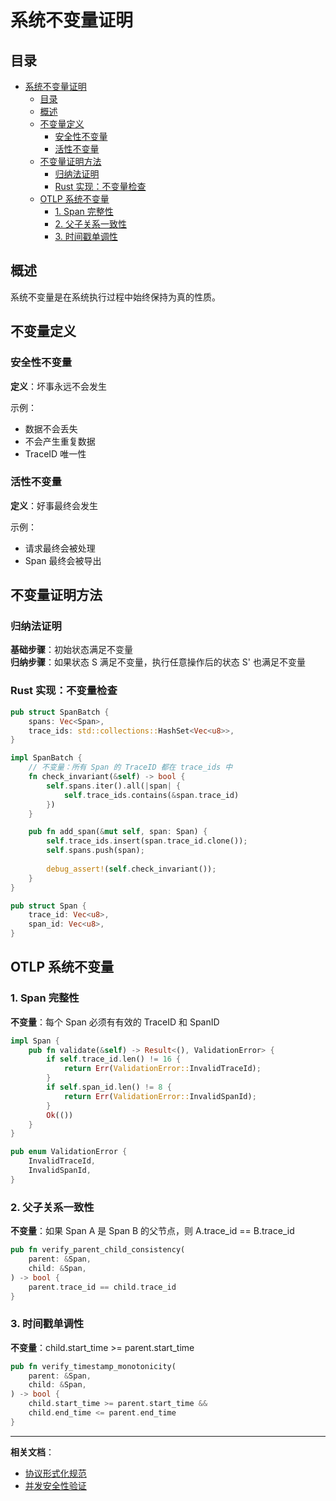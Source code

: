# 系统不变量证明

## 目录

- [系统不变量证明](#系统不变量证明)
  - [目录](#目录)
  - [概述](#概述)
  - [不变量定义](#不变量定义)
    - [安全性不变量](#安全性不变量)
    - [活性不变量](#活性不变量)
  - [不变量证明方法](#不变量证明方法)
    - [归纳法证明](#归纳法证明)
    - [Rust 实现：不变量检查](#rust-实现不变量检查)
  - [OTLP 系统不变量](#otlp-系统不变量)
    - [1. Span 完整性](#1-span-完整性)
    - [2. 父子关系一致性](#2-父子关系一致性)
    - [3. 时间戳单调性](#3-时间戳单调性)

## 概述

系统不变量是在系统执行过程中始终保持为真的性质。

## 不变量定义

### 安全性不变量

**定义**：坏事永远不会发生

示例：

- 数据不会丢失
- 不会产生重复数据
- TraceID 唯一性

### 活性不变量

**定义**：好事最终会发生

示例：

- 请求最终会被处理
- Span 最终会被导出

## 不变量证明方法

### 归纳法证明

**基础步骤**：初始状态满足不变量  
**归纳步骤**：如果状态 S 满足不变量，执行任意操作后的状态 S' 也满足不变量

### Rust 实现：不变量检查

```rust
pub struct SpanBatch {
    spans: Vec<Span>,
    trace_ids: std::collections::HashSet<Vec<u8>>,
}

impl SpanBatch {
    // 不变量：所有 Span 的 TraceID 都在 trace_ids 中
    fn check_invariant(&self) -> bool {
        self.spans.iter().all(|span| {
            self.trace_ids.contains(&span.trace_id)
        })
    }

    pub fn add_span(&mut self, span: Span) {
        self.trace_ids.insert(span.trace_id.clone());
        self.spans.push(span);
        
        debug_assert!(self.check_invariant());
    }
}

pub struct Span {
    trace_id: Vec<u8>,
    span_id: Vec<u8>,
}
```

## OTLP 系统不变量

### 1. Span 完整性

**不变量**：每个 Span 必须有有效的 TraceID 和 SpanID

```rust
impl Span {
    pub fn validate(&self) -> Result<(), ValidationError> {
        if self.trace_id.len() != 16 {
            return Err(ValidationError::InvalidTraceId);
        }
        if self.span_id.len() != 8 {
            return Err(ValidationError::InvalidSpanId);
        }
        Ok(())
    }
}

pub enum ValidationError {
    InvalidTraceId,
    InvalidSpanId,
}
```

### 2. 父子关系一致性

**不变量**：如果 Span A 是 Span B 的父节点，则 A.trace_id == B.trace_id

```rust
pub fn verify_parent_child_consistency(
    parent: &Span,
    child: &Span,
) -> bool {
    parent.trace_id == child.trace_id
}
```

### 3. 时间戳单调性

**不变量**：child.start_time >= parent.start_time

```rust
pub fn verify_timestamp_monotonicity(
    parent: &Span,
    child: &Span,
) -> bool {
    child.start_time >= parent.start_time &&
    child.end_time <= parent.end_time
}
```

---

**相关文档**：

- [协议形式化规范](./协议形式化规范.md)
- [并发安全性验证](./并发安全性验证.md)
